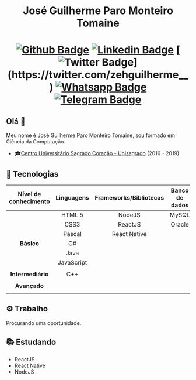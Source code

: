 <h1 align="center">
    José Guilherme Paro Monteiro Tomaine
<h1>

<div align="center">

[![Github Badge](https://img.shields.io/badge/-Github-000?style=flat-square&logo=Github&logoColor=white&link=https://github.com/zehguilherme)](https://github.com/zehguilherme)
[![Linkedin Badge](https://img.shields.io/badge/-LinkedIn-blue?style=flat-square&logo=Linkedin&logoColor=white&link=http://linkedin.com/in/jos%C3%A9-guilherme-paro-monteiro-tomaine)](http://linkedin.com/in/jos%C3%A9-guilherme-paro-monteiro-tomaine)
[![Twitter Badge](https://img.shields.io/badge/-Twitter-1ca0f1?style=flat-square&labelColor=1ca0f1&logo=twitter&logoColor=white&link=https://twitter.com/zehguilherme__)](https://twitter.com/zehguilherme__)
[![Whatsapp Badge](https://img.shields.io/badge/-Whatsapp-4CA143?style=flat-square&labelColor=4CA143&logo=whatsapp&logoColor=white&link=https://api.whatsapp.com/send?phone=5514981195569)](https://api.whatsapp.com/send?phone=5514981195569)
[![Telegram Badge](https://img.shields.io/badge/-Telegram-1ca0f1?style=flat-square&labelColor=1ca0f1&logo=telegram&logoColor=white&link=https://t.me/zehguilherme)](https://t.me/zehguilherme)

</div>

## Olá 👋

Meu nome é José Guilherme Paro Monteiro Tomaine, sou formado em Ciência da Computação.

- 🎓[Centro Universitário Sagrado Coração - Unisagrado](https://unisagrado.edu.br/) (2016 - 2019).

## 🚀 Tecnologias

| Nível de conhecimento | Linguagens | Frameworks/Bibliotecas | Banco de dados | Modelagem 3D | Versionamento |
| :-------------------: | :--------: | :--------------------: | :------------: | :----------: | :-----------: |
|                       |   HTML 5   |         NodeJS         |     MySQL      |   Blender    |      SVN      |
|                       |    CSS3    |        ReactJS         |     Oracle     |              |      Git      |
|                       |   Pascal   |      React Native      |                |              |               |
|      **Básico**       |     C#     |                        |                |              |               |
|                       |    Java    |                        |                |              |               |
|                       | JavaScript |                        |                |              |               |
|                       |            |                        |                |              |               |
|   **Intermediário**   |    C++     |                        |                |              |               |
|                       |            |                        |                |              |               |
|     **Avançado**      |            |                        |                |              |               |
|                       |            |                        |                |              |               |

## ⚙ Trabalho

Procurando uma oportunidade.

## 📚 Estudando

- ReactJS
- React Native
- NodeJS
